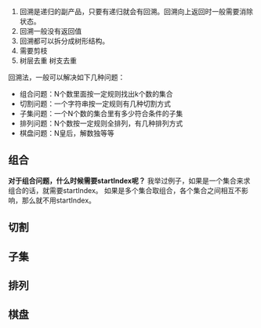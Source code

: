 
1. 回溯是递归的副产品，只要有递归就会有回溯。回溯向上返回时一般需要消除状态。
2. 回溯一般没有返回值
3. 回溯都可以拆分成树形结构。
4. 需要剪枝
5. 树层去重 树支去重


回溯法，一般可以解决如下几种问题：

- 组合问题：N个数里面按一定规则找出k个数的集合
- 切割问题：一个字符串按一定规则有几种切割方式
- 子集问题：一个N个数的集合里有多少符合条件的子集
- 排列问题：N个数按一定规则全排列，有几种排列方式
- 棋盘问题：N皇后，解数独等等

## 组合
**对于组合问题，什么时候需要startIndex呢？**
我举过例子，如果是一个集合来求组合的话，就需要startIndex。
如果是多个集合取组合，各个集合之间相互不影响，那么就不用startIndex。


## 切割

## 子集

## 排列

## 棋盘
